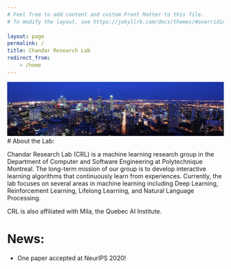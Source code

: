 ```yaml
---
# Feel free to add content and custom Front Matter to this file.
# To modify the layout, see https://jekyllrb.com/docs/themes/#overriding-theme-defaults

layout: page
permalink: /
title: Chandar Research Lab
redirect_from:
    - /home
---
```

<img src="/assets/images/montreal.jpg">
# About the Lab:

Chandar Research Lab (CRL) is a machine learning research group in the Department of Computer and Software Engineering at Polytechnique Montreal. The long-term mission of our group is to develop interactive learning algorithms that continuously learn from experiences. Currently, the lab focuses on several areas in machine learning including Deep Learning, Reinforcement Learning, Lifelong Learning, and Natural Language Processing. 

CRL is also affiliated with Mila, the Quebec AI Institute. 

# News:

* One paper accepted at NeurIPS 2020!

